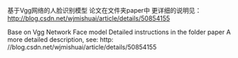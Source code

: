 基于Vgg网络的人脸识别模型
论文在文件夹paper中
更详细的说明见：http://blog.csdn.net/wjmishuai/article/details/50854155

Base on Vgg Network Face model
Detailed instructions in the folder paper
A more detailed description, see: http: //blog.csdn.net/wjmishuai/article/details/50854155
